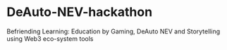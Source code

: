 # DeAuto-NEV-hackathon
Befriending Learning: Education by Gaming, DeAuto NEV and Storytelling using Web3 eco-system tools

